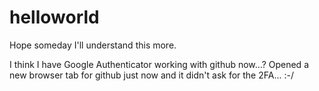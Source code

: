 # helloworld
Hope someday I'll understand this more.

I think I have Google Authenticator working with github now...?
Opened a new browser tab for github just now and it didn't ask for the 2FA... :-/
